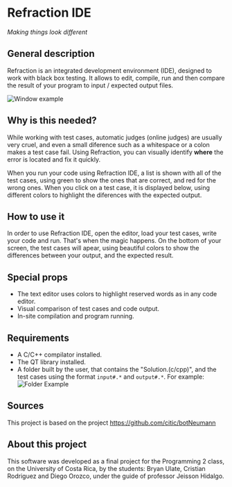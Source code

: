 # Refraction IDE

*Making things look different*

## General description
Refraction is an integrated development environment (IDE), designed to work with black box testing. It allows to edit, compile, run and then compare the result of your program to input / expected output files.

![Window example](https://i.imgur.com/5mazu7r.png)

## Why is this needed?
While working with test cases, automatic judges (online judges) are usually very cruel, and even a small diference such as a whitespace or a colon makes a test case fail. Using Refraction, you can visually identify **where** the error is located and fix it quickly.

When you run your code using Refraction IDE, a list is shown with all of the test cases, using green to show the ones that are correct, and red for the wrong ones. When you click on a test case, it is displayed below, using different colors to highlight the diferences with the expected output.

## How to use it
In order to use Refraction IDE, open the editor, load your test cases, write your code and run. That's when the magic happens. On the bottom of your screen, the test cases will apear, using beautiful colors to show the differences between your output, and the expected result.

## Special props
* The text editor uses colors to highlight reserved words as in any code editor.
* Visual comparison of test cases and code output.
* In-site compilation and program running.

## Requirements
* A C/C++ compilator installed.
* The QT library installed.
* A folder built by the user, that contains the "Solution.(c/cpp)", and the test cases using the format `input#.*` and `output#.*`. For example:
![Folder Example](https://i.imgur.com/8BDMZSh.jpg)

## Sources
This project is based on the project https://github.com/citic/botNeumann

## About this project
This software was developed as a final project for the Programming 2 class, on the University of Costa Rica, by the students: Bryan Ulate, Cristian Rodriguez and Diego Orozco, under the guide of professor Jeisson Hidalgo.
